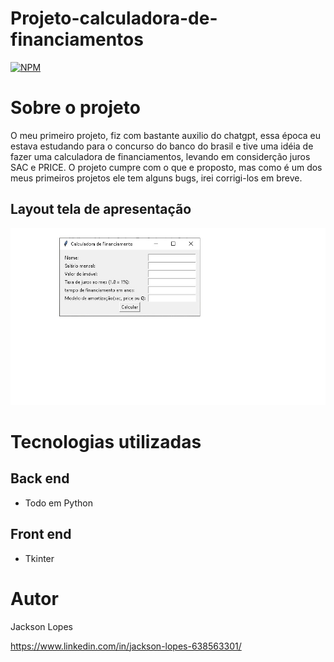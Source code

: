 # Projeto-calculadora-de-financiamentos

[![NPM](https://img.shields.io/npm/l/react)](https://github.com/JacksonLopesdev/Projeto-calculadora-de-financiamentos/blob/main/LICENSE) 

# Sobre o projeto

O meu primeiro projeto, fiz com bastante auxilio do chatgpt, essa época eu estava estudando para o concurso do banco do brasil e tive uma idéia de fazer uma calculadora de financiamentos, levando em considerção juros SAC e PRICE.
O projeto cumpre com o que e proposto, mas como é um dos meus primeiros projetos ele tem alguns bugs, irei corrigi-los em breve.

## Layout tela de apresentação
![Tela1](https://github.com/JacksonLopesdev/Assets/blob/master/Projeto%20calculadora%20de%20financiamentos/Paginal%20inicial.jpg)


# Tecnologias utilizadas
## Back end
- Todo em Python
## Front end
- Tkinter

# Autor

Jackson Lopes

https://www.linkedin.com/in/jackson-lopes-638563301/
